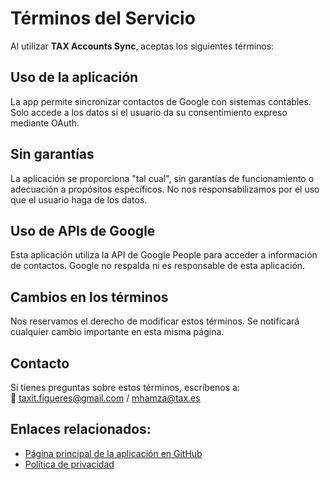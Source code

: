 # Términos del Servicio

Al utilizar **TAX Accounts Sync**, aceptas los siguientes términos:

## Uso de la aplicación
La app permite sincronizar contactos de Google con sistemas contables. Solo accede a los datos si el usuario da su consentimiento expreso mediante OAuth.

## Sin garantías
La aplicación se proporciona "tal cual", sin garantías de funcionamiento o adecuación a propósitos específicos. No nos responsabilizamos por el uso que el usuario haga de los datos.

## Uso de APIs de Google
Esta aplicación utiliza la API de Google People para acceder a información de contactos. Google no respalda ni es responsable de esta aplicación.

## Cambios en los términos
Nos reservamos el derecho de modificar estos términos. Se notificará cualquier cambio importante en esta misma página.

## Contacto
Si tienes preguntas sobre estos términos, escríbenos a:  
📧 taxit.figueres@gmail.com / mhamza@tax.es

## Enlaces relacionados:
- [Página principal de la aplicación en GitHub](https://github.com/taxit-git/TasInfo)
- [Política de privacidad](https://github.com/taxit-git/TasInfo/blob/main/privacy.md)
